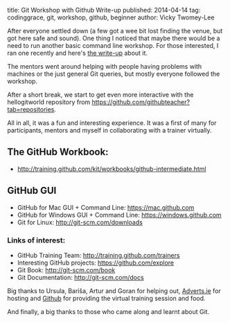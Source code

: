 title: Git Workshop with Github Write-up
published: 2014-04-14
tag: codinggrace, git, workshop, github, beginner
author: Vicky Twomey-Lee

After everyone settled down (a few got a wee bit lost finding the venue, but got here safe and sound). One thing I noticed that maybe there would be a need to run another basic command line workshop. For those interested, I ran one recently and here's [the write-up](http://www.codinggrace.com/chapters/ireland/dublin/posts/2014-03-30-command-line-demystified/) about it.

The mentors went around helping with people having problems with machines or the just general Git queries, but mostly everyone followed the workshop.

After a short break, we start to get even more interactive with the hellogitworld repository from <https://github.com/githubteacher?tab=repositories>.

All in all, it was a fun and interesting experience. It was a first of many for participants, mentors and myself in collaborating with a trainer virtually.

## The GitHub Workbook:
* <http://training.github.com/kit/workbooks/github-intermediate.html>

## GitHub GUI 
* GitHub for Mac GUI + Command Line: <https://mac.github.com>
* GitHub for Windows GUI + Command Line: <https://windows.github.com>
* Git for Linux: <http://git-scm.com/downloads>

### Links of interest:

* GitHub Training Team: <http://training.github.com/trainers>
* Interesting GitHub projects: <https://github.com/explore>
* Git Book: <http://git-scm.com/book>
* Git Documentation: <http://git-scm.com/docs>

Big thanks to Ursula, Bariša, Artur and Goran for helping out, [Adverts.ie](http:adverts.ie) for hosting and [Github](http://github.com) for providing the virtual training session and food.

And finally, a big thanks to those who came along and learnt about Git.

